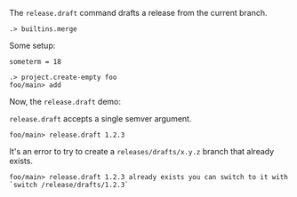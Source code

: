 The `release.draft` command drafts a release from the current branch.

```ucm:hide
.> builtins.merge
```

Some setup:

```unison
someterm = 18
```

```ucm
.> project.create-empty foo
foo/main> add
```

Now, the `release.draft` demo:

`release.draft` accepts a single semver argument.

```ucm
foo/main> release.draft 1.2.3
```

It's an error to try to create a `releases/drafts/x.y.z` branch that already exists.

```ucm:error
foo/main> release.draft 1.2.3 already exists you can switch to it with `switch /release/drafts/1.2.3`
```
